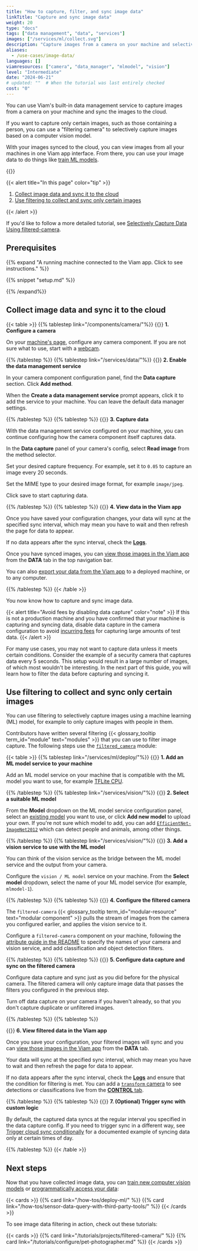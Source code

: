 ```yaml
---
title: "How to capture, filter, and sync image data"
linkTitle: "Capture and sync image data"
weight: 20
type: "docs"
tags: ["data management", "data", "services"]
images: ["/services/ml/collect.svg"]
description: "Capture images from a camera on your machine and selectively sync images to the cloud with filtering."
aliases:
  - /use-cases/image-data/
languages: []
viamresources: ["camera", "data_manager", "mlmodel", "vision"]
level: "Intermediate"
date: "2024-06-21"
# updated: ""  # When the tutorial was last entirely checked
cost: "0"
---
```


You can use Viam's built-in data management service to capture images from a camera on your machine and sync the images to the cloud.

If you want to capture only certain images, such as those containing a person, you can use a "filtering camera" to selectively capture images based on a computer vision model.

With your images synced to the cloud, you can view images from all your machines in one Viam app interface.
From there, you can use your image data to do things like [train ML models](/how-tos/deploy-ml/).

{{<imgproc src="/how-tos/ml-cycle.svg" declaredimensions=true alt="Cyclical diagram of a plant watering machine capturing images of plants, syncing those images to the cloud, a machine learning model being trained, and that model being used to recognize yellow leaves on plants and water them." style="max-width:350px" class="aligncenter">}}
<br>

{{< alert title="In this page" color="tip" >}}

1. [Collect image data and sync it to the cloud](#collect-image-data-and-sync-it-to-the-cloud)
2. [Use filtering to collect and sync only certain images](#use-filtering-to-collect-and-sync-only-certain-images)

{{< /alert >}}

If you'd like to follow a more detailed tutorial, see [Selectively Capture Data Using filtered-camera](/tutorials/projects/filtered-camera/).

## Prerequisites

{{% expand "A running machine connected to the Viam app. Click to see instructions." %}}

{{% snippet "setup.md" %}}

{{% /expand%}}

## Collect image data and sync it to the cloud

{{< table >}}
{{% tablestep link="/components/camera/"%}}
{{<imgproc src="/icons/components/camera.svg" class="fill alignleft" style="max-width: 150px" declaredimensions=true alt="configure a camera component">}}
**1. Configure a camera**

On your [machine's page](#prerequisites), configure any camera component.
If you are not sure what to use, start with a [webcam](/components/camera/webcam/).

{{% /tablestep %}}
{{% tablestep link="/services/data/"%}}
{{<imgproc src="/services/icons/data-management.svg" class="fill alignleft" style="max-width: 150px" declaredimensions=true alt="Collect data">}}
**2. Enable the data management service**

In your camera component configuration panel, find the **Data capture** section.
Click **Add method**.

When the **Create a data management service** prompt appears, click it to add the service to your machine.
You can leave the default data manager settings.

{{% /tablestep %}}
{{% tablestep %}}
{{<imgproc src="/services/icons/data-capture.svg" class="fill alignleft" style="max-width: 150px" declaredimensions=true alt="Collect data">}}
**3. Capture data**

With the data management service configured on your machine, you can continue configuring how the camera component itself captures data.

In the **Data capture** panel of your camera's config, select **Read image** from the method selector.

Set your desired capture frequency.
For example, set it to `0.05` to capture an image every 20 seconds.

Set the MIME type to your desired image format, for example `image/jpeg`.

Click save to start capturing data.

{{% /tablestep %}}
{{% tablestep %}}
{{<imgproc src="/services/ml/collect.svg" class="fill alignleft" style="max-width: 150px"  declaredimensions=true alt="Train models">}}
**4. View data in the Viam app**

Once you have saved your configuration changes, your data will sync at the specified sync interval, which may mean you have to wait and then refresh the page for data to appear.

If no data appears after the sync interval, check the [**Logs**](/cloud/machines/#logs).

Once you have synced images, you can [view those images in the Viam app](/services/data/view/) from the **DATA** tab in the top navigation bar.

You can also [export your data from the Viam app](/services/data/export/) to a deployed machine, or to any computer.

{{% /tablestep %}}
{{< /table >}}

You now know how to capture and sync image data.

{{< alert title="Avoid fees by disabling data capture" color="note" >}}
If this is not a production machine and you have confirmed that your machine is capturing and syncing data, disable data capture in the camera configuration to avoid [incurring fees](https://www.viam.com/product/pricing) for capturing large amounts of test data.
{{< /alert >}}

For many use cases, you may not want to capture data unless it meets certain conditions.
Consider the example of a security camera that captures data every 5 seconds.
This setup would result in a large number of images, of which most wouldn't be interesting.
In the next part of this guide, you will learn how to filter the data before capturing and syncing it.

## Use filtering to collect and sync only certain images

You can use filtering to selectively capture images using a machine learning (ML) model, for example to only capture images with people in them.

Contributors have written several filtering {{< glossary_tooltip term_id="module" text="modules" >}} that you can use to filter image capture.
The following steps use the [`filtered_camera`](https://github.com/erh/filtered_camera) module:

{{< table >}}
{{% tablestep link="/services/ml/deploy/"%}}
{{<imgproc src="/services/ml/train.svg" class="fill alignleft" style="max-width: 150px"  declaredimensions=true alt="Train models">}}
**1. Add an ML model service to your machine**

Add an ML model service on your machine that is compatible with the ML model you want to use, for example [TFLite CPU](/services/ml/deploy/tflite_cpu/).

{{% /tablestep %}}
{{% tablestep link="/services/vision/"%}}
{{<imgproc src="/services/ml/train.svg" class="fill alignleft" style="max-width: 150px"  declaredimensions=true alt="Train models">}}
**2. Select a suitable ML model**

From the **Model** dropdown on the ML model service configuration panel, select an [existing model](https://app.viam.com/registry?type=ML+Model) you want to use, or click **Add new model** to upload your own.
If you're not sure which model to add, you can add [`EfficientNet-ImageNet2012`](https://app.viam.com/ml-model/viam/EfficientNet-ImageNet2012) which can detect people and animals, among other things.

{{% /tablestep %}}
{{% tablestep link="/services/vision/"%}}
{{<imgproc src="/services/icons/vision.svg" class="fill alignleft" style="max-width: 150px"  declaredimensions=true alt="Train models">}}
**3. Add a vision service to use with the ML model**

You can think of the vision service as the bridge between the ML model service and the output from your camera.

Configure the `vision / ML model` service on your machine.
From the **Select model** dropdown, select the name of your ML model service (for example, `mlmodel-1`).

{{% /tablestep %}}
{{% tablestep %}}
{{<imgproc src="/services/icons/modular-registry.svg" class="fill alignleft" style="max-width: 150px"  declaredimensions=true alt="Train models">}}
**4. Configure the filtered camera**

The `filtered-camera` {{< glossary_tooltip term_id="modular-resource" text="modular component" >}} pulls the stream of images from the camera you configured earlier, and applies the vision service to it.

Configure a `filtered-camera` component on your machine, following the [attribute guide in the README](https://github.com/erh/filtered_camera?tab=readme-ov-file#configure-your-filtered-camera) to specify the names of your camera and vision service, and add classification and object detection filters.

{{% /tablestep %}}
{{% tablestep %}}
{{<imgproc src="/services/icons/data-capture.svg" class="fill alignleft" style="max-width: 150px"  declaredimensions=true alt="Train models">}}
**5. Configure data capture and sync on the filtered camera**

Configure data capture and sync just as you did before for the physical camera.
The filtered camera will only capture image data that passes the filters you configured in the previous step.

Turn off data capture on your camera if you haven't already, so that you don't capture duplicate or unfiltered images.

{{% /tablestep %}}
{{% tablestep %}}

{{<imgproc src="/services/ml/collect.svg" class="fill alignleft" style="max-width: 150px"  declaredimensions=true alt="Train models">}}
**6. View filtered data in the Viam app**

Once you save your configuration, your filtered images will sync and you can [view those images in the Viam app](/services/data/view/) from the **DATA** tab.

Your data will sync at the specified sync interval, which may mean you have to wait and then refresh the page for data to appear.

If no data appears after the sync interval, check the [**Logs**](/cloud/machines/#logs) and ensure that the condition for filtering is met.
You can add a [`transform` camera](/components/camera/transform/) to see detections or classifications live from the [**CONTROL** tab](/cloud/machines/#control).

{{% /tablestep %}}
{{% tablestep %}}
{{<imgproc src="/services/ml/configure.svg" class="fill alignleft" style="max-width: 150px"  declaredimensions=true alt="Train models">}}
**7. (Optional) Trigger sync with custom logic**

By default, the captured data syncs at the regular interval you specified in the data capture config.
If you need to trigger sync in a different way, see [Trigger cloud sync conditionally](/services/data/trigger-sync/) for a documented example of syncing data only at certain times of day.

{{% /tablestep %}}
{{< /table >}}

## Next steps

Now that you have collected image data, you can [train new computer vision models](/how-tos/deploy-ml/) or [programmatically access your data](/services/data/export/):

{{< cards >}}
{{% card link="/how-tos/deploy-ml/" %}}
{{% card link="/how-tos/sensor-data-query-with-third-party-tools/" %}}
{{< /cards >}}

To see image data filtering in action, check out these tutorials:

{{< cards >}}
{{% card link="/tutorials/projects/filtered-camera/" %}}
{{% card link="/tutorials/configure/pet-photographer.md" %}}
{{< /cards >}}
